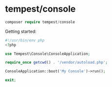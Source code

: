 # tempest/console

```php
composer require tempest/console
```

Getting started:

```php
#!/usr/bin/env php
<?php

use Tempest\Console\ConsoleApplication;

require_once getcwd() . '/vendor/autoload.php';

ConsoleApplication::boot('My Console')->run();

exit;
```